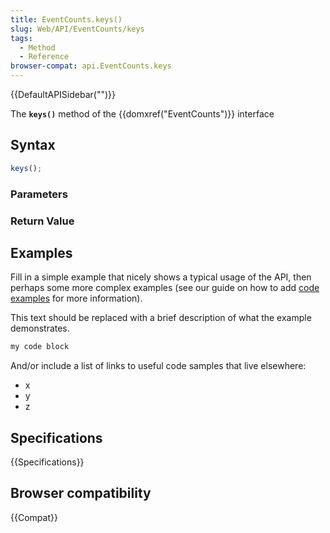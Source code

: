 ```yaml
---
title: EventCounts.keys()
slug: Web/API/EventCounts/keys
tags:
  - Method
  - Reference
browser-compat: api.EventCounts.keys
---
```

{{DefaultAPISidebar("")}}

The **`keys()`** method of the {{domxref("EventCounts")}} interface 

## Syntax

```js
keys();
```

### Parameters



### Return Value



## Examples

Fill in a simple example that nicely shows a typical usage of the API, then perhaps some more complex examples (see our guide on how to add [code examples](/en-US/docs/MDN/Contribute/Structures/Code_examples) for more information).

This text should be replaced with a brief description of what the example demonstrates.

```js
my code block
```

And/or include a list of links to useful code samples that live elsewhere:

*   x
*   y
*   z

## Specifications

{{Specifications}}

## Browser compatibility

{{Compat}}

